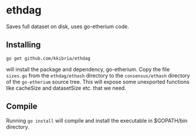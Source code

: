 # ethdag
Saves full dataset on disk, uses go-etherium code.

## Installing
`go get github.com/kkibria/ethdag`

will install the package and dependency, go-etherium. Copy the file `sizes.go` from the `ethdag/ethash` directory to the `consensus/ethash` directory of the `go-etherium` source tree. This will expose some unexported functions like cacheSize and datasetSize etc. that we need.

## Compile
Running `go install` will compile and install the executable in $GOPATH/bin directory. 
